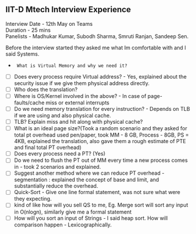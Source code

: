 ## IIT-D Mtech Interview Experience


Interview Date - 12th May on Teams <br />
Duration - 25 mins <br />
Panelists - Madhukar Kumar, Subodh Sharma, Smruti Ranjan, Sandeep Sen. <br />


Before the interview started they asked me what Im comfortable with and I said Systems.

- ``` What is Virtual Memory and why we need it?```
- [ ] Does every process require Virtual address? - Yes, explained about the security issue if we give them physical address directly.
- [ ] Who does the translation?
- [ ] Where is OS/Kernel involved in the above? - In case of page-faults/cache miss or external interrupts
- [ ] Do we need memory translation for every instruction? - Depends on TLB if we are using and also physical cache.
- [ ] TLB? Explain miss and hit along with physical cache?
- [ ] What is an ideal page size?(Took a random scenario and they asked for total pt overhead used pen/paper, took MM - 8 GB, Process - 8GB, PS = 4KB, explained the translation, also gave them a rough estimate of PTE and final total PT overhead)
- [ ] Does every process need a PT? (Yes)
- [ ] Do we need to flush the PT out of MM every time a new process comes in - took 2 scenarios and explained.
- [ ] Suggest another method where we can reduce PT overhead - segmentation : explained the concept of base and limit, and substantially reduce the overhead.
- [ ] Quick-Sort - Give one line formal statement, was not sure what were they expecting.
- [ ] kind of like how will you sell QS to me, Eg. Merge sort will sort any input in O(nlogn), similarly give me a formal statement 
- [ ] How will you sort an input of Strings - I said heap sort. How will comparison happen - Lexicographically.
